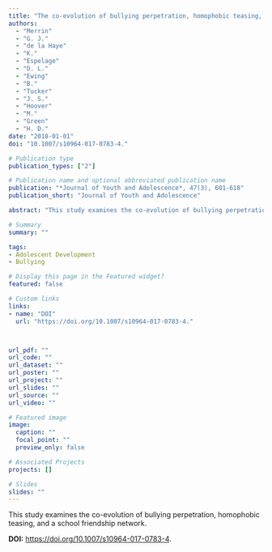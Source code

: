```yaml
---
title: "The co-evolution of bullying perpetration, homophobic teasing, and a school friendship network"
authors:
  - "Merrin"
  - "G. J."
  - "de la Haye"
  - "K."
  - "Espelage"
  - "D. L."
  - "Ewing"
  - "B."
  - "Tucker"
  - "J. S."
  - "Hoover"
  - "M."
  - "Green"
  - "H. D."
date: "2018-01-01"
doi: "10.1007/s10964-017-0783-4."

# Publication type
publication_types: ["2"]

# Publication name and optional abbreviated publication name
publication: "*Journal of Youth and Adolescence*, 47(3), 601-618"
publication_short: "Journal of Youth and Adolescence"

abstract: "This study examines the co-evolution of bullying perpetration, homophobic teasing, and a school friendship network."

# Summary
summary: ""

tags:
- Adolescent Development
- Bullying

# Display this page in the Featured widget?
featured: false

# Custom links
links:
- name: "DOI"
  url: "https://doi.org/10.1007/s10964-017-0783-4."



url_pdf: ""
url_code: ""
url_dataset: ""
url_poster: ""
url_project: ""
url_slides: ""
url_source: ""
url_video: ""

# Featured image
image:
  caption: ""
  focal_point: ""
  preview_only: false

# Associated Projects
projects: []

# Slides
slides: ""
---
```


This study examines the co-evolution of bullying perpetration, homophobic teasing, and a school friendship network.



**DOI:** https://doi.org/10.1007/s10964-017-0783-4.

